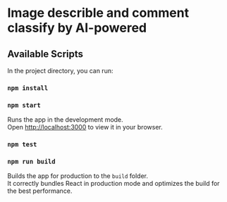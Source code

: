 # Image describle and comment classify by AI-powered

## Available Scripts

In the project directory, you can run:

### `npm install`

### `npm start`

Runs the app in the development mode.\
Open [http://localhost:3000](http://localhost:3000) to view it in your browser.


### `npm test`


### `npm run build`

Builds the app for production to the `build` folder.\
It correctly bundles React in production mode and optimizes the build for the best performance.
